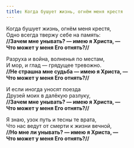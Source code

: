 ```yaml
---
title: Когда бушует жизнь, огнём меня крестя
---
```


Когда бушует жизнь, огнём меня крестя,  
Одно всегда твержу себе на память:  
**//Зачем мне унывать? — имею я Христа, —  
Что может у меня Его отнять?//**

Разруха и война, волненья по местам,  
И мор, и глад — грядущее тревожно.  
**//Не страшна мне судьба — имею я Христа, —  
Что может у меня Его отнять?//**

И если иногда уносят поезда  
Друзей моих в далёкую разлуку,  
**//Зачем мне унывать? — имею я Христа, —  
Что может у меня Его отнять?//**

Я знаю, узок путь и тесны те врата,  
Что нас ведут от смерти к жизни вечной,  
**//Но мне ли унывать? — имею я Христа, —  
Что может у меня Его отнять?//**
